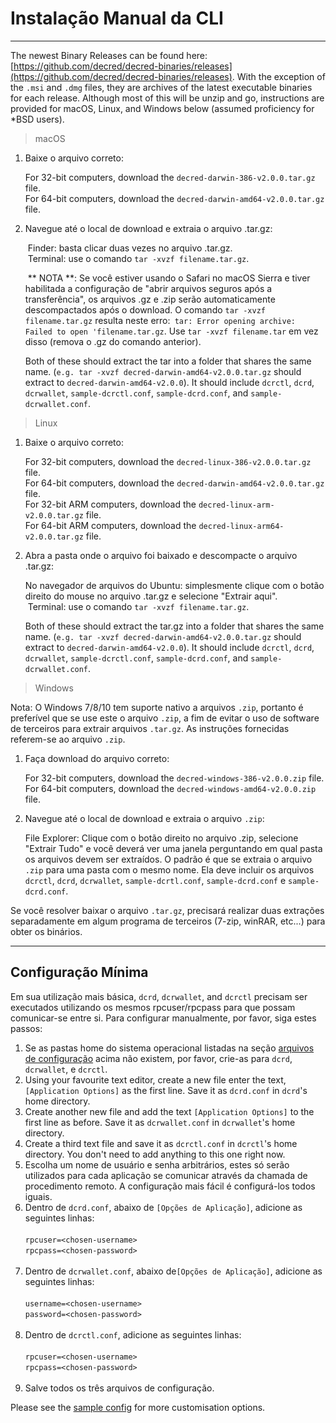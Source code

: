 # Instalação Manual da CLI

---

The newest Binary Releases can be found here: [https://github.com/decred/decred-binaries/releases](https://github.com/decred/decred-binaries/releases). With the exception of the `.msi` and `.dmg` files, they are archives of the latest executable binaries for each release. Although most of this will be unzip and go, instructions are provided for macOS, Linux, and Windows below (assumed proficiency for *BSD users).

> macOS

1. Baixe o arquivo correto:

    For 32-bit computers, download the `decred-darwin-386-v2.0.0.tar.gz` file. <br />
    For 64-bit computers, download the `decred-darwin-amd64-v2.0.0.tar.gz` file.

2. Navegue até o local de download e extraia o arquivo .tar.gz:

    Finder: basta clicar duas vezes no arquivo .tar.gz. <br />
    Terminal: use o comando `tar -xvzf filename.tar.gz`.

    ** NOTA **: Se você estiver usando o Safari no macOS Sierra e tiver habilitada a configuração de "abrir arquivos seguros após a transferência", os arquivos .gz e .zip serão automaticamente descompactados após o download. O comando `tar -xvzf filename.tar.gz` resulta neste erro:` tar: Error opening archive: Failed to open 'filename.tar.gz`. Use `tar -xvzf filename.tar` em vez disso (remova o .gz do comando anterior).
    
    Both of these should extract the tar into a folder that shares the same name. (`e.g. tar -xvzf decred-darwin-amd64-v2.0.0.tar.gz` should extract to `decred-darwin-amd64-v2.0.0`). It should include `dcrctl`, `dcrd`, `dcrwallet`, `sample-dcrctl.conf`, `sample-dcrd.conf`, and `sample-dcrwallet.conf`.


> Linux

1. Baixe o arquivo correto:

    For 32-bit computers, download the `decred-linux-386-v2.0.0.tar.gz` file. <br />
    For 64-bit computers, download the `decred-darwin-amd64-v2.0.0.tar.gz` file. <br />
    For 32-bit ARM computers, download the `decred-linux-arm-v2.0.0.tar.gz` file. <br />
    For 64-bit ARM computers, download the `decred-linux-arm64-v2.0.0.tar.gz` file.

2. Abra a pasta onde o arquivo foi baixado e descompacte o arquivo .tar.gz:

   No navegador de arquivos do Ubuntu: simplesmente clique com o botão direito do mouse no arquivo .tar.gz e selecione "Extrair aqui". <br />
    Terminal: use o comando `tar -xvzf filename.tar.gz`.
    
    Both of these should extract the tar.gz into a folder that shares the same name. (`e.g. tar -xvzf decred-darwin-amd64-v2.0.0.tar.gz` should extract to `decred-darwin-amd64-v2.0.0`). It should include `dcrctl`, `dcrd`, `dcrwallet`, `sample-dcrctl.conf`, `sample-dcrd.conf`, and `sample-dcrwallet.conf`.

> Windows

Nota: O Windows 7/8/10 tem suporte nativo a arquivos `.zip`, portanto é preferível que se use este o arquivo `.zip`, a fim de evitar o uso de software de terceiros para extrair arquivos `.tar.gz`. As instruções fornecidas referem-se ao arquivo `.zip`.

1. Faça download do arquivo correto:

    For 32-bit computers, download the `decred-windows-386-v2.0.0.zip` file. <br />
    For 64-bit computers, download the `decred-windows-amd64-v2.0.0.zip` file.

2. Navegue até o local de download e extraia o arquivo `.zip`:

    File Explorer: Clique com o botão direito no arquivo .zip, selecione "Extrair Tudo" e você deverá ver uma janela perguntando em qual pasta os arquivos devem ser extraídos. O padrão é que se extraia o arquivo `.zip` para uma pasta com o mesmo nome. Ela deve incluir os arquivos `dcrctl`, `dcrd`, `dcrwallet`, `sample-dcrtl.conf`, `sample-dcrd.conf` e `sample-dcrd.conf`.

Se você resolver baixar o arquivo `.tar.gz`, precisará realizar duas extrações separadamente em algum programa de terceiros (7-zip, winRAR, etc...) para obter os binários.

---

## Configuração Mínima

Em sua utilização mais básica, `dcrd`, `dcrwallet`, and `dcrctl` precisam ser executados utilizando os mesmos rpcuser/rpcpass para que possam comunicar-se entre si. Para configurar manualmente, por favor, siga estes passos:

1. Se as pastas home do sistema operacional listadas na seção [arquivos de configuração](#configuration-file-locations) acima não existem, por favor, crie-as para `dcrd`, `dcrwallet`, e `dcrctl`.
2. Using your favourite text editor, create a new file enter the text, `[Application Options]` as the first line. Save it as `dcrd.conf` in `dcrd`'s home directory.
3. Create another new file and add the text `[Application Options]` to the first line as before. Save it as `dcrwallet.conf` in `dcrwallet`'s home directory.
4. Create a third text file and save it as `dcrctl.conf` in `dcrctl`'s home directory. You don't need to add anything to this one right now.
5. Escolha um nome de usuário e senha arbitrários, estes só serão utilizados para cada aplicação se comunicar através da chamada de procedimento remoto. A configuração mais fácil é configurá-los todos iguais.
6. Dentro de `dcrd.conf`, abaixo de  `[Opções de Aplicação]`, adicione as seguintes linhas:<br /><br />
        `rpcuser=<chosen-username>`<br />
        `rpcpass=<chosen-password>`<br /><br />
7. Dentro de `dcrwallet.conf`, abaixo de` [Opções de Aplicação] `, adicione as seguintes linhas:<br /><br />
        `username=<chosen-username>`<br />
        `password=<chosen-password>`<br /><br />
8. Dentro de `dcrctl.conf`, adicione as seguintes linhas:<br /><br />
`rpcuser=<chosen-username>`<br />
`rpcpass=<chosen-password>`<br /><br />
9. Salve todos os três arquivos de configuração.

Please see the [sample config](https://github.com/decred/dcrd/blob/master/sampleconfig/sampleconfig.go#L8-L352) for more customisation options.